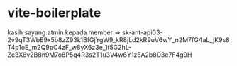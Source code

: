 # vite-boilerplate
kasih sayang atmin kepada member => sk-ant-api03-2v9qT3WbE9x5b8zZ93k1BfGjYgW9_kR8jLd2kR9uV6wY_n2M7fG4aL_jK9s8T4p1oE_m2Q9pC4zF_w8yX6z3e_1f5G2hL-Zc3X6v2B8n9M7o8P5q4R3s2T1u3V4w6Y1z5A2b8D3e7F4g9H
